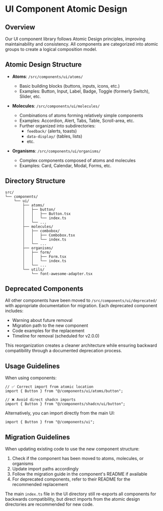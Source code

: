 # UI Component Atomic Design

## Overview

Our UI component library follows Atomic Design principles, improving maintainability and consistency. All components are categorized into atomic groups to create a logical composition model.

## Atomic Design Structure

- **Atoms**: `/src/components/ui/atoms/`
  - Basic building blocks (buttons, inputs, icons, etc.)
  - Examples: Button, Input, Label, Badge, Toggle (formerly Switch), Slider, etc.

- **Molecules**: `/src/components/ui/molecules/`
  - Combinations of atoms forming relatively simple components
  - Examples: Accordion, Alert, Tabs, Table, Scroll-area, etc.
  - Further organized into subdirectories:
    - `feedback/` (alerts, toasts)
    - `data-display/` (tables, lists)
    - etc.

- **Organisms**: `/src/components/ui/organisms/`
  - Complex components composed of atoms and molecules
  - Examples: Card, Calendar, Modal, Forms, etc.

## Directory Structure

```
src/
└── components/
    └── ui/
        ├── atoms/
        │   ├── button/
        │   │   ├── Button.tsx        
        │   │   └── index.ts
        │   └── ...
        ├── molecules/
        │   ├── combobox/
        │   │   ├── Combobox.tsx      
        │   │   └── index.ts
        │   └── ...
        ├── organisms/
        │   ├── form/
        │   │   ├── Form.tsx          
        │   │   └── index.ts
        │   └── ...
        └── utils/
            └── font-awesome-adapter.tsx  
```

## Deprecated Components

All other components have been moved to `/src/components/ui/deprecated/` with appropriate documentation for migration. Each deprecated component includes:

- Warning about future removal
- Migration path to the new component
- Code examples for the replacement
- Timeline for removal (scheduled for v2.0.0)

This reorganization creates a cleaner architecture while ensuring backward compatibility through a documented deprecation process.

## Usage Guidelines

When using components:

```tsx
// ✅ Correct import from atomic location
import { Button } from "@/components/ui/atoms/button";

// ❌ Avoid direct shadcn imports
import { Button } from "@/components/shadcn/ui/button";
```

Alternatively, you can import directly from the main UI:

```tsx
import { Button } from "@/components/ui";
```

## Migration Guidelines

When updating existing code to use the new component structure:

1. Check if the component has been moved to atoms, molecules, or organisms
2. Update import paths accordingly
3. Follow the migration guide in the component's README if available
4. For deprecated components, refer to their README for the recommended replacement

The main `index.ts` file in the UI directory still re-exports all components for backwards compatibility, but direct imports from the atomic design directories are recommended for new code. 